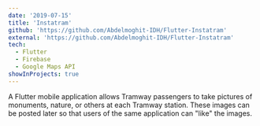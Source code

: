 ```yaml
---
date: '2019-07-15'
title: 'Instatram'
github: 'https://github.com/Abdelmoghit-IDH/Flutter-Instatram'
external: 'https://github.com/Abdelmoghit-IDH/Flutter-Instatram'
tech:
  - Flutter
  - Firebase
  - Google Maps API
showInProjects: true
---
```


A Flutter mobile application allows Tramway passengers to take pictures of monuments, nature, or others at each Tramway station. These images can be posted later so that users of the same application can "like" the images.
